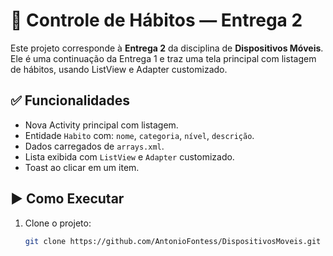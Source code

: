 # 📱 Controle de Hábitos — Entrega 2

Este projeto corresponde à **Entrega 2** da disciplina de **Dispositivos Móveis**.  
Ele é uma continuação da Entrega 1 e traz uma tela principal com listagem de hábitos, usando ListView e Adapter customizado.

## ✅ Funcionalidades

- Nova Activity principal com listagem.
- Entidade `Habito` com: `nome`, `categoria`, `nível`, `descrição`.
- Dados carregados de `arrays.xml`.
- Lista exibida com `ListView` e `Adapter` customizado.
- Toast ao clicar em um item.

## ▶️ Como Executar

1. Clone o projeto:
   ```bash
   git clone https://github.com/AntonioFontess/DispositivosMoveis.git
